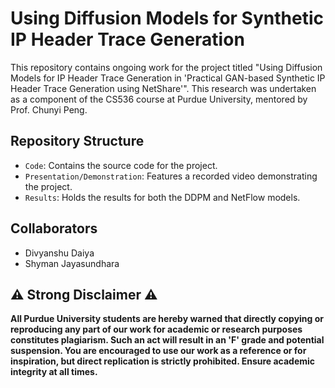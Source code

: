 # Using Diffusion Models for Synthetic IP Header Trace Generation

This repository contains ongoing work for the project titled "Using Diffusion Models for IP Header Trace Generation in 'Practical GAN-based Synthetic IP Header Trace Generation using NetShare'". This research was undertaken as a component of the CS536 course at Purdue University, mentored by Prof. Chunyi Peng.

## Repository Structure
- `Code`: Contains the source code for the project.
- `Presentation/Demonstration`: Features a recorded video demonstrating the project.
- `Results`: Holds the results for both the DDPM and NetFlow models.

## Collaborators
- Divyanshu Daiya
- Shyman Jayasundhara

## ⚠️ Strong Disclaimer ⚠️
**All Purdue University students are hereby warned that directly copying or reproducing any part of our work for academic or research purposes constitutes plagiarism. Such an act will result in an 'F' grade and potential suspension. You are encouraged to use our work as a reference or for inspiration, but direct replication is strictly prohibited. Ensure academic integrity at all times.**